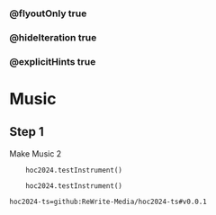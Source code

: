 ### @flyoutOnly true
### @hideIteration true
### @explicitHints true

# Music

## Step 1
Make Music 2

```ghost
    hoc2024.testInstrument()
```
```template
    hoc2024.testInstrument()
```

```package
hoc2024-ts=github:ReWrite-Media/hoc2024-ts#v0.0.1
```
